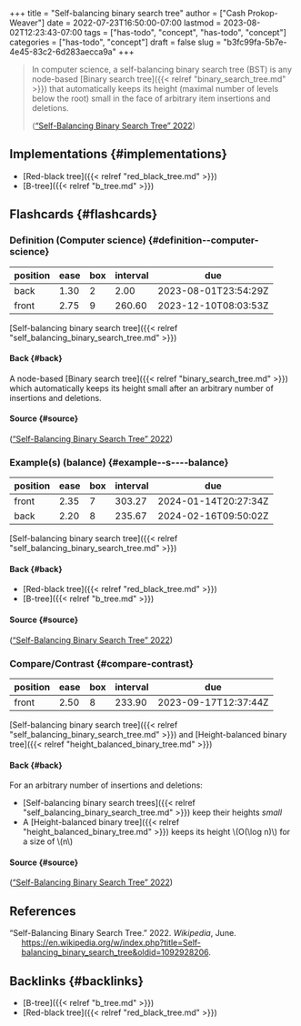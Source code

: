 +++
title = "Self-balancing binary search tree"
author = ["Cash Prokop-Weaver"]
date = 2022-07-23T16:50:00-07:00
lastmod = 2023-08-02T12:23:43-07:00
tags = ["has-todo", "concept", "has-todo", "concept"]
categories = ["has-todo", "concept"]
draft = false
slug = "b3fc99fa-5b7e-4e45-83c2-6d283aecca9a"
+++

> In computer science, a self-balancing binary search tree (BST) is any node-based [Binary search tree]({{< relref "binary_search_tree.md" >}}) that automatically keeps its height (maximal number of levels below the root) small in the face of arbitrary item insertions and deletions.
>
> (<a href="#citeproc_bib_item_1">“Self-Balancing Binary Search Tree” 2022</a>)


## Implementations {#implementations}

-   [Red-black tree]({{< relref "red_black_tree.md" >}})
-   [B-tree]({{< relref "b_tree.md" >}})


## Flashcards {#flashcards}


### Definition (Computer science) {#definition--computer-science}

| position | ease | box | interval | due                  |
|----------|------|-----|----------|----------------------|
| back     | 1.30 | 2   | 2.00     | 2023-08-01T23:54:29Z |
| front    | 2.75 | 9   | 260.60   | 2023-12-10T08:03:53Z |

[Self-balancing binary search tree]({{< relref "self_balancing_binary_search_tree.md" >}})


#### Back {#back}

A node-based [Binary search tree]({{< relref "binary_search_tree.md" >}}) which automatically keeps its height small after an arbitrary number of insertions and deletions.


#### Source {#source}

(<a href="#citeproc_bib_item_1">“Self-Balancing Binary Search Tree” 2022</a>)


### Example(s) (balance) {#example--s----balance}

| position | ease | box | interval | due                  |
|----------|------|-----|----------|----------------------|
| front    | 2.35 | 7   | 303.27   | 2024-01-14T20:27:34Z |
| back     | 2.20 | 8   | 235.67   | 2024-02-16T09:50:02Z |

[Self-balancing binary search tree]({{< relref "self_balancing_binary_search_tree.md" >}})


#### Back {#back}

-   [Red-black tree]({{< relref "red_black_tree.md" >}})
-   [B-tree]({{< relref "b_tree.md" >}})


#### Source {#source}

(<a href="#citeproc_bib_item_1">“Self-Balancing Binary Search Tree” 2022</a>)


### Compare/Contrast {#compare-contrast}

| position | ease | box | interval | due                  |
|----------|------|-----|----------|----------------------|
| front    | 2.50 | 8   | 233.90   | 2023-09-17T12:37:44Z |

[Self-balancing binary search tree]({{< relref "self_balancing_binary_search_tree.md" >}}) and [Height-balanced binary tree]({{< relref "height_balanced_binary_tree.md" >}})


#### Back {#back}

For an arbitrary number of insertions and deletions:

-   [Self-balancing binary search trees]({{< relref "self_balancing_binary_search_tree.md" >}}) keep their heights _small_
-   A [Height-balanced binary tree]({{< relref "height_balanced_binary_tree.md" >}}) keeps its height \\(O(\log n)\\) for a size of \\(n\\)


#### Source {#source}

(<a href="#citeproc_bib_item_1">“Self-Balancing Binary Search Tree” 2022</a>)

## References

<style>.csl-entry{text-indent: -1.5em; margin-left: 1.5em;}</style><div class="csl-bib-body">
  <div class="csl-entry"><a id="citeproc_bib_item_1"></a>“Self-Balancing Binary Search Tree.” 2022. <i>Wikipedia</i>, June. <a href="https://en.wikipedia.org/w/index.php?title=Self-balancing_binary_search_tree&oldid=1092928206">https://en.wikipedia.org/w/index.php?title=Self-balancing_binary_search_tree&#38;oldid=1092928206</a>.</div>
</div>


## Backlinks {#backlinks}

-   [B-tree]({{< relref "b_tree.md" >}})
-   [Red-black tree]({{< relref "red_black_tree.md" >}})
